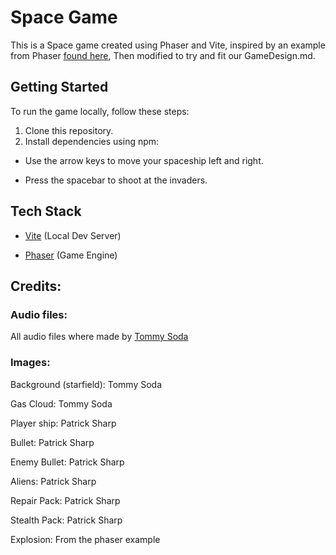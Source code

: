 # Space Game

This is a Space game created using Phaser and Vite, inspired by an example from Phaser [found here](https://samme.github.io/phaser-examples-mirror/games/invaders.html), Then modified to try and fit our GameDesign.md.

## Getting Started

To run the game locally, follow these steps:

1. Clone this repository.
2. Install dependencies using npm:



- Use the arrow keys to move your spaceship left and right.

- Press the spacebar to shoot at the invaders.

## Tech Stack

- [Vite](https://vitejs.dev/) (Local Dev Server)

- [Phaser](https://phaser.io/) (Game Engine)

## Credits:

### Audio files: 

All audio files where made by [Tommy Soda](https://open.spotify.com/artist/7lxF3itdz3wshmMpQwsvmb)

### Images:

Background (starfield): Tommy Soda

Gas Cloud: Tommy Soda

Player ship: Patrick Sharp

Bullet: Patrick Sharp

Enemy Bullet: Patrick Sharp

Aliens: Patrick Sharp

Repair Pack: Patrick Sharp

Stealth Pack: Patrick Sharp

Explosion: From the phaser example